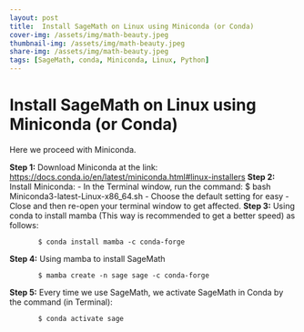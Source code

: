 ```yaml
---
layout: post
title:  Install SageMath on Linux using Miniconda (or Conda)
cover-img: /assets/img/math-beauty.jpeg
thumbnail-img: /assets/img/math-beauty.jpeg
share-img: /assets/img/math-beauty.jpeg
tags: [SageMath, conda, Miniconda, Linux, Python]
---
```




# Install SageMath on Linux using Miniconda (or Conda)

Here we proceed with Miniconda.

**Step 1:** Download Miniconda at the link:  https://docs.conda.io/en/latest/miniconda.html#linux-installers
**Step 2:** Install Miniconda:
       - In the Terminal window, run the command:
            $ bash Miniconda3-latest-Linux-x86_64.sh
       - Choose the default setting for easy
       - Close and then re-open your terminal window to get affected.
**Step 3:** Using conda to install mamba (This way is recommended to get a better speed) as follows:

           $ conda install mamba -c conda-forge
**Step 4:** Using mamba to install SageMath

           $ mamba create -n sage sage -c conda-forge
**Step 5:** Every time we use SageMath, we activate SageMath in Conda by the command (in Terminal):

           $ conda activate sage 
